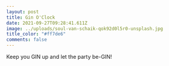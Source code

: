 ```yaml
---
layout: post
title: Gin O'Clock
date: 2021-09-27T09:28:41.611Z
image: ../uploads/soul-van-schaik-qok92d0l5r0-unsplash.jpg
title_color: "#ff7de6"
comments: false
---
```

Keep you GIN up and let the party be-GIN!